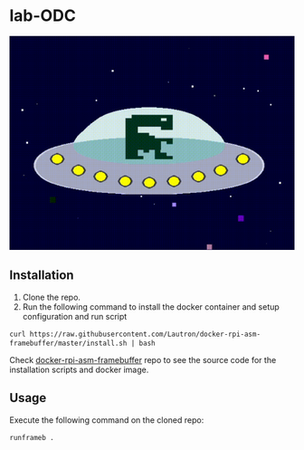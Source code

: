 # lab-ODC
![Project Gif](./sprites/project.gif)

## Installation
1. Clone the repo.
2. Run the following command to install the docker container and setup configuration and run script
```
curl https://raw.githubusercontent.com/Lautron/docker-rpi-asm-framebuffer/master/install.sh | bash
```

Check [docker-rpi-asm-framebuffer](https://github.com/Lautron/docker-rpi-asm-framebuffer/blob/599889aeca0df460f2e9f683c2fb8ddb16771541/install.sh) repo to see the source code for the installation scripts and docker image.

## Usage
Execute the following command on the cloned repo:
```
runframeb .
```
